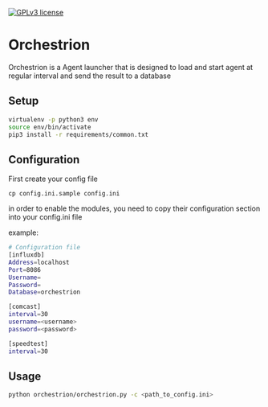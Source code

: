 [![GPLv3 license](https://img.shields.io/badge/License-GPLv3-blue.svg)](http://perso.crans.org/besson/LICENSE.html)

# Orchestrion

Orchestrion is a Agent launcher that is designed to load and start agent at regular interval and send the result to a database


## Setup

```bash
virtualenv -p python3 env
source env/bin/activate
pip3 install -r requirements/common.txt
```

## Configuration

First create your config file

```
cp config.ini.sample config.ini
```

in order to enable the modules, you need to copy their configuration section into your config.ini file

example:
```bash
# Configuration file
[influxdb]
Address=localhost
Port=8086
Username=
Password=
Database=orchestrion

[comcast]
interval=30
username=<username>
password=<password>

[speedtest]
interval=30
```

## Usage

```bash
python orchestrion/orchestrion.py -c <path_to_config.ini>
```
